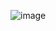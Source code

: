 ![image](https://github.com/donkeytt11111/jiaxin.github.io/assets/167744103/71acb7a0-fd8b-4e75-b38c-350b7cad84ef)
